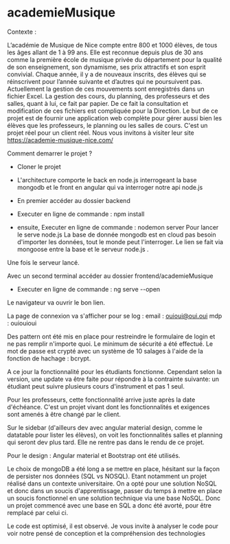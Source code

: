 # academieMusique

Contexte : 

L’académie de Musique de Nice compte entre 800 et 1000 élèves, de tous les âges allant de 1 à 99 ans. Elle est reconnue depuis plus de 30 ans comme la première école de musique privée du département pour la qualité de son enseignement, son dynamisme, ses prix attractifs et son esprit convivial.  Chaque année, il y a de nouveaux inscrits, des élèves qui se réinscrivent pour l’année suivante et d’autres qui ne poursuivent pas. Actuellement la gestion de ces mouvements sont enregistrés dans un fichier Excel. La gestion des cours, du planning, des professeurs et des salles, quant à lui, ce fait par papier.  De ce fait la consultation et modification de ces fichiers est compliquée pour la Direction. Le but de ce projet est de fournir une application web complète pour gérer aussi bien les élèves que les professeurs, le planning ou les salles de cours.
C'est un projet réel pour un client réel.
Nous vous invitons à visiter leur site  https://academie-musique-nice.com/

Comment demarrer le projet ?

- Cloner le projet
- L'architecture comporte le back en node.js interrogeant la base mongodb et le front en angular qui va interroger notre api node.js

- En premier accéder au dossier backend
- Executer en ligne de commande : npm install
- ensuite, Executer en ligne de commande : nodemon server
Pour lancer le serve node.js
La base de donnée mongodb est en cloud pas besoin d'importer les données, tout le monde peut l'interroger. Le lien se fait via mongoose entre la base et le serveur node.js .

Une fois le serveur lancé.

Avec un second terminal accéder au dossier frontend/academieMusique
-  Executer en ligne de commande :  ng serve --open

Le navigateur va ouvrir le bon lien.

La page de connexion va s'afficher pour se log :
email : ouioui@oui.oui
mdp : ouiouioui

Des pattern ont été mis en place pour restreindre le formulaire de login et ne pas remplir n'importe quoi. Le minimum de sécurité a été effectué. Le mot de passe est crypté avec un système de 10 salages à l'aide de la fonction de hachage : bcrypt.

A ce jour la fonctionnalité pour les étudiants fonctionne. Cependant selon la version, une update va être faite pour répondre à la contrainte suivante: un étudiant peut suivre plusieurs cours d'instrument et pas 1 seul.

Pour les professeurs, cette fonctionnalité arrive juste après la date d'échéance.
C'est un projet vivant dont les fonctionnalités et exigences sont amenés à être changé par le client.

Sur le sidebar (d'ailleurs dev avec angular material design, comme le datatable pour lister les élèves), on voit les fonctionnalités salles et planning qui seront dev plus tard. Elle ne rentre pas dans le rendu de ce projet.

Pour le design : Angular material et Bootstrap ont été utilisés.

Le choix de mongoDB a été long a se mettre en place, hésitant sur la façon de persister nos données (SQL vs NOSQL). Etant notamment un projet réalisé dans un contexte universitaire. On a opté pour une solution NoSQL et donc dans un soucis d'apprentissage, passer du temps à mettre en place un soucis fonctionnel en une solution technique via une base NoSQL. Donc un projet commencé avec une base en SQL a donc été avorté, pour être remplacé par celui ci.

Le code est optimisé, il est observé.
Je vous invite à analyser le code pour voir notre pensé de conception et la compréhension des technologies



